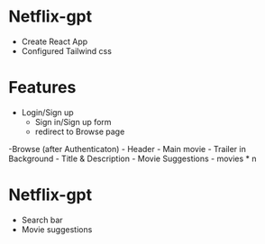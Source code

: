 # Netflix-gpt

- Create React App
- Configured Tailwind css

# Features

- Login/Sign up
  - Sign in/Sign up form
  - redirect to Browse page

-Browse (after Authenticaton) - Header - Main movie - Trailer in Background - Title & Description - Movie Suggestions - movies \* n

# Netflix-gpt

- Search bar
- Movie suggestions
